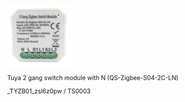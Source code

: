 ![icon](icon.png)

Tuya 2 gang switch module with N (QS-Zigbee-S04-2C-LN) 

_TYZB01_zsl6z0pw / TS0003
